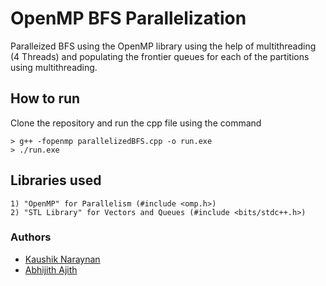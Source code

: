 # OpenMP BFS Parallelization
Paralleized BFS using the OpenMP library using the help of multithreading (4 Threads) and populating the frontier queues for each of the partitions using multithreading.

## How to run
Clone the repository and run the cpp file using the command
```
> g++ -fopenmp parallelizedBFS.cpp -o run.exe
> ./run.exe
```

## Libraries used
```
1) "OpenMP" for Parallelism (#include <omp.h>)
2) "STL Library" for Vectors and Queues (#include <bits/stdc++.h>)
```

### Authors
* [Kaushik Naraynan](https://github.com/kaushikn07)
* [Abhijith Ajith](https://github.com/AAbhijithA)

